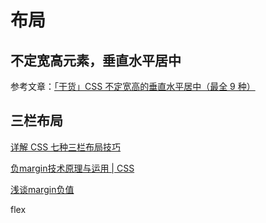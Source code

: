 # 布局

## 不定宽高元素，垂直水平居中

参考文章：[「干货」CSS 不定宽高的垂直水平居中（最全 9 种）](https://juejin.im/post/6844903933350150158)



## 三栏布局

[详解 CSS 七种三栏布局技巧](https://juejin.im/entry/6844903462283509768#comment)

[负margin技术原理与运用 | CSS](https://juejin.im/post/6847902222106230797)

[浅谈margin负值](https://zhuanlan.zhihu.com/p/25892372)

flex

